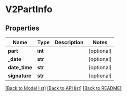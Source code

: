 # V2PartInfo

## Properties
Name | Type | Description | Notes
------------ | ------------- | ------------- | -------------
**part** | **int** |  | [optional] 
**_date** | **str** |  | [optional] 
**date_time** | **str** |  | [optional] 
**signature** | **str** |  | [optional] 

[[Back to Model list]](../README.md#documentation-for-models) [[Back to API list]](../README.md#documentation-for-api-endpoints) [[Back to README]](../README.md)

